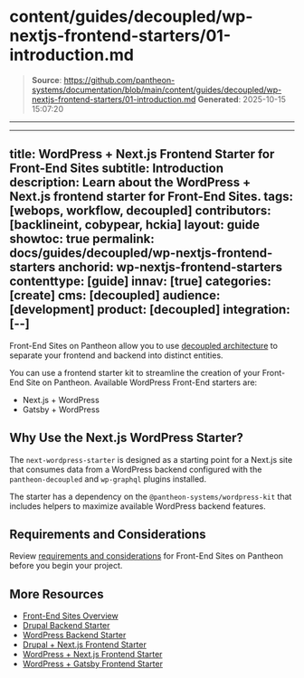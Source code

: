 # content/guides/decoupled/wp-nextjs-frontend-starters/01-introduction.md

> **Source**: https://github.com/pantheon-systems/documentation/blob/main/content/guides/decoupled/wp-nextjs-frontend-starters/01-introduction.md
> **Generated**: 2025-10-15 15:07:20

---

---
title: WordPress + Next.js Frontend Starter for Front-End Sites
subtitle: Introduction
description: Learn about the WordPress + Next.js frontend starter for Front-End Sites.
tags: [webops, workflow, decoupled]
contributors: [backlineint, cobypear, hckia]
layout: guide
showtoc: true
permalink: docs/guides/decoupled/wp-nextjs-frontend-starters
anchorid: wp-nextjs-frontend-starters
contenttype: [guide]
innav: [true]
categories: [create]
cms: [decoupled]
audience: [development]
product: [decoupled]
integration: [--]
---

Front-End Sites on Pantheon allow you to use [decoupled architecture](/guides/decoupled/overview/#what-is-a-decoupled-site) to separate your frontend and backend into distinct entities.

You can use a frontend starter kit to streamline the creation of your Front-End Site on Pantheon. Available WordPress Front-End starters are:

- Next.js + WordPress
- Gatsby + WordPress

## Why Use the Next.js WordPress Starter?

The `next-wordpress-starter` is designed as a starting point for a Next.js site that consumes data from a WordPress backend configured with the `pantheon-decoupled` and `wp-graphql` plugins installed.

The starter has a dependency on the `@pantheon-systems/wordpress-kit` that includes helpers to maximize available WordPress backend features.

## Requirements and Considerations

Review [requirements and considerations](/guides/decoupled/overview/considerations) for Front-End Sites on Pantheon before you begin your project.

## More Resources

- [Front-End Sites Overview](/guides/decoupled/overview)
- [Drupal Backend Starter](/guides/decoupled/drupal-backend-starters)
- [WordPress Backend Starter](/guides/decoupled/wp-backend-starters)
- [Drupal + Next.js Frontend Starter](/guides/decoupled/drupal-nextjs-frontend-starters)
- [WordPress + Next.js Frontend Starter](/guides/decoupled/wp-nextjs-frontend-starters)
- [WordPress + Gatsby Frontend Starter](/guides/decoupled/wp-gatsby-frontend-starters)
